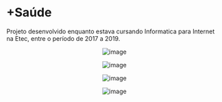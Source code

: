 # +Saúde

Projeto desenvolvido enquanto estava cursando Informatica para Internet na Etec, entre o período de 2017 a 2019.
<center>
  
  ![image](https://user-images.githubusercontent.com/105740700/169308674-9c3c8904-69e7-4914-a2e2-d321127b6647.png)

  ![image](https://user-images.githubusercontent.com/105740700/169309838-fc813a31-b3c1-4904-9142-e3e94f1f27bd.png)

  ![image](https://user-images.githubusercontent.com/105740700/169310026-7043dcab-28c9-4392-96ff-841b3cd02c04.png)

  ![image](https://user-images.githubusercontent.com/105740700/169310070-27e15e5c-53b5-4325-b5e7-6fa37eeb79ae.png)

</center>

